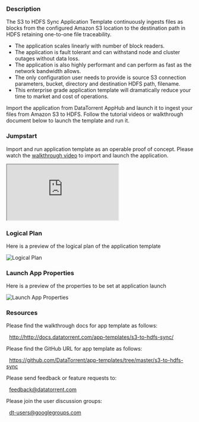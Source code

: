 ### Description
The S3 to HDFS Sync Application Template continuously ingests files as blocks from the configured Amazon S3 location to the destination path in HDFS retaining one-to-one file traceability.
- The application scales linearly with number of block readers.
- The application is fault tolerant and can withstand node and cluster outages without data loss.
- The application is also highly performant and can perform as fast as the network bandwidth allows.
- The only configuration user needs to provide is source S3 connection parameters, bucket, directory and destination HDFS path, filename.
- This enterprise grade application template will dramatically reduce your time to market and cost of operations.

Import the application from DataTorrent AppHub and launch it to ingest your files from Amazon S3 to HDFS. Follow the tutorial videos or walkthrough document below to launch the template and run it.

### Jumpstart
Import and run application template as an operable proof of concept. Please watch the [walkthrough video](https://www.youtube.com/watch?v=gA2eNL1wTCA) to import and launch the application.

<iframe src="https://www.youtube.com/embed/gA2eNL1wTCA?enablejsapi=1" allowfullscreen="allowfullscreen" class="video" id="basicVideo" ga-track="basicVideo"></iframe>

### Logical Plan

Here is a preview of the logical plan of the application template

![Logical Plan](http://datatorrent.com/wp-content/uploads/2016/11/S3_HDFS_Sync_App_DAG.png)

### Launch App Properties

Here is a preview of the properties to be set at application launch

![Launch App Properties](http://datatorrent.com/wp-content/uploads/2016/11/S3_HDFS_Sync_App_properties.png)

### Resources

Please find the walkthrough docs for app template as follows:

&nbsp; <a href="http://http://docs.datatorrent.com/app-templates/s3-to-hdfs-sync/"  class="docs" id="docs" ga-track="docs" target="_blank">http://http://docs.datatorrent.com/app-templates/s3-to-hdfs-sync/</a>

Please find the GitHub URL for app template as follows:

&nbsp; <a href="https://github.com/DataTorrent/app-templates/tree/master/s3-to-hdfs-sync"  class="github" id="github" ga-track="github" target="_blank">https://github.com/DataTorrent/app-templates/tree/master/s3-to-hdfs-sync</a>

Please send feedback or feature requests to:

&nbsp; <a href="mailto:feedback@datatorrent.com"  class="feedback" id="feedback" ga-track="feedback">feedback@datatorrent.com</a>

Please join the user discussion groups:

&nbsp; <a href="mailto:dt-users@googlegroups.com"  class="maillist" id="maillist" ga-track="maillist">dt-users@googlegroups.com</a>
